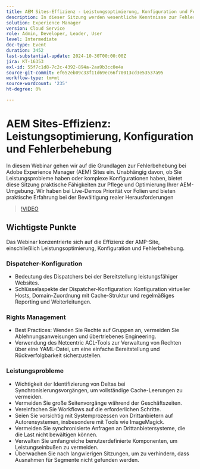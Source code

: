 ```yaml
---
title: AEM Sites-Effizienz - Leistungsoptimierung, Konfiguration und Fehlerbehebung
description: In dieser Sitzung werden wesentliche Kenntnisse zur Fehlerbehebung für Adobe Experience Manager (AEM) Sites behandelt, wobei der Schwerpunkt auf praktischen, praktischen Lösungen für Leistungsprobleme, komplexen Konfigurationen und Benutzerberechtigungen liegt.
solution: Experience Manager
version: Cloud Service
role: Admin, Developer, Leader, User
level: Intermediate
doc-type: Event
duration: 3452
last-substantial-update: 2024-10-30T00:00:00Z
jira: KT-16353
exl-id: 55f7c1d8-7c2c-4392-894a-2aa9b3cc0e4a
source-git-commit: ef652eb09c33f11d69ec66f70013cd3e53537a95
workflow-type: tm+mt
source-wordcount: '235'
ht-degree: 0%

---
```


# AEM Sites-Effizienz: Leistungsoptimierung, Konfiguration und Fehlerbehebung

In diesem Webinar gehen wir auf die Grundlagen zur Fehlerbehebung bei Adobe Experience Manager (AEM) Sites ein. Unabhängig davon, ob Sie Leistungsprobleme haben oder komplexe Konfigurationen haben, bietet diese Sitzung praktische Fähigkeiten zur Pflege und Optimierung Ihrer AEM-Umgebung. Wir haben bei Live-Demos Priorität vor Folien und bieten praktische Erfahrung bei der Bewältigung realer Herausforderungen&#x200B;

>[!VIDEO](https://video.tv.adobe.com/v/3435114/?learn=on)

## Wichtigste Punkte

Das Webinar konzentrierte sich auf die Effizienz der AMP-Site, einschließlich Leistungsoptimierung, Konfiguration und Fehlerbehebung.

### Dispatcher-Konfiguration

* Bedeutung des Dispatchers bei der Bereitstellung leistungsfähiger Websites.
* Schlüsselaspekte der Dispatcher-Konfiguration: Konfiguration virtueller Hosts, Domain-Zuordnung mit Cache-Struktur und regelmäßiges Reporting und Weiterleitungen.

### Rights Management

* Best Practices: Wenden Sie Rechte auf Gruppen an, vermeiden Sie Ablehnungsanweisungen und übertriebenes Engineering.
* Verwendung des Netcentric ACL-Tools zur Verwaltung von Rechten über eine YAML-Datei, um eine einfache Bereitstellung und Rückverfolgbarkeit sicherzustellen.

### Leistungsprobleme

* Wichtigkeit der Identifizierung von Deltas bei Synchronisierungsvorgängen, um vollständige Cache-Leerungen zu vermeiden.
* Vermeiden Sie große Seitenvorgänge während der Geschäftszeiten.
* Vereinfachen Sie Workflows auf die erforderlichen Schritte.
* Seien Sie vorsichtig mit Systemprozessen von Drittanbietern auf Autorensystemen, insbesondere mit Tools wie ImageMagick.
* Vermeiden Sie synchronisierte Anfragen an Drittanbietersysteme, die die Last nicht bewältigen können.
* Verwalten Sie umfangreiche benutzerdefinierte Komponenten, um Leistungseinbußen zu vermeiden.
* Überwachen Sie nach langwierigen Sitzungen, um zu verhindern, dass Ausnahmen für Segmente nicht gefunden werden.
